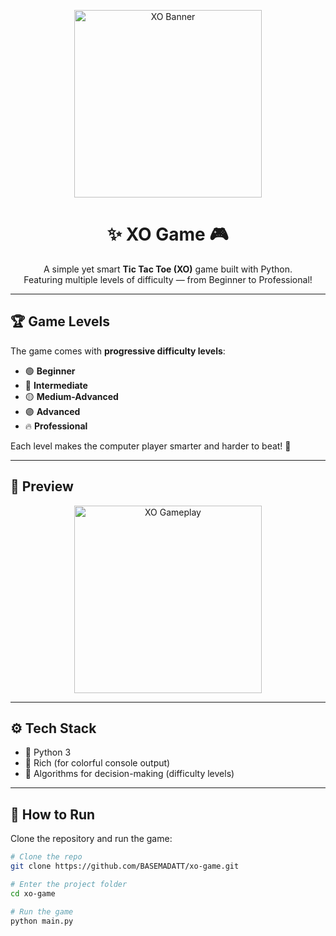 <!-- Banner -->
<p align="center">
  <img src="https://media.giphy.com/media/WoWm8YzFQJg5i/giphy.gif" width="300" alt="XO Banner"/>
</p>

<h1 align="center">✨ XO Game 🎮</h1>
<p align="center">
  A simple yet smart <strong>Tic Tac Toe (XO)</strong> game built with Python.<br/>
  Featuring multiple levels of difficulty — from Beginner to Professional!
</p>

---

## 🏆 Game Levels
The game comes with **progressive difficulty levels**:
- 🟢 **Beginner**
- 🔵 **Intermediate**
- 🟡 **Medium-Advanced**
- 🟣 **Advanced**
- 🔥 **Professional**

Each level makes the computer player smarter and harder to beat! 🧠

---

## 🎨 Preview
<p align="center">
  <img src="https://media.giphy.com/media/26ufdipQqU2lhNA4g/giphy.gif" width="300" alt="XO Gameplay"/>
</p>

---

## ⚙️ Tech Stack
- 🐍 Python 3
- 🎨 Rich (for colorful console output)
- 🧠 Algorithms for decision-making (difficulty levels)

---

## 🚀 How to Run
Clone the repository and run the game:

```bash
# Clone the repo
git clone https://github.com/BASEMADATT/xo-game.git

# Enter the project folder
cd xo-game

# Run the game
python main.py
